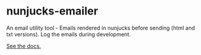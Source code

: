 # nunjucks-emailer

An email utility tool - Emails rendered in nunjucks before sending (html and txt versions). Log the emails during development.

[See the docs.](https://johndcarmichael.github.io/nunjucks-emailer/)

